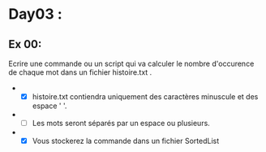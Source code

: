 # Day03 :
## Ex 00:
Ecrire une commande ou un script qui va calculer le nombre d'occurence de chaque mot dans un fichier histoire.txt .
- -[X] histoire.txt contiendra uniquement des caractères minuscule et des espace '  '.
- -[ ] Les mots seront séparés par un espace ou plusieurs.
- -[X] Vous stockerez la commande dans un fichier SortedList
